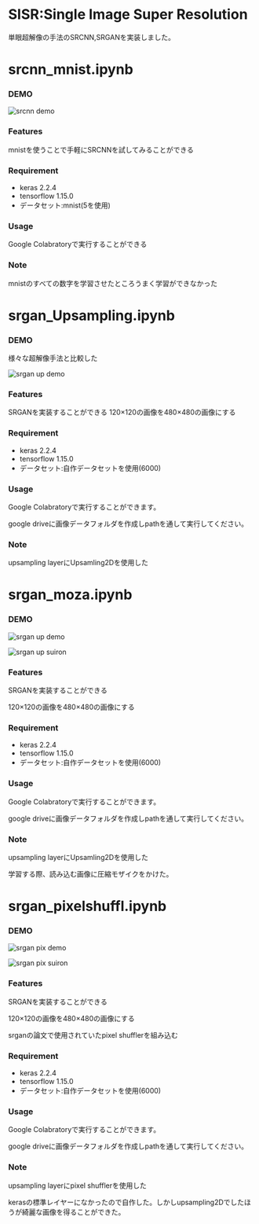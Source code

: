 # SISR:Single Image Super Resolution

単眼超解像の手法のSRCNN,SRGANを実装しました。

# srcnn_mnist.ipynb

### DEMO

![srcnn demo](https://user-images.githubusercontent.com/53184634/83299303-e312a000-a230-11ea-97a9-ade5663f9b19.png)

### Features

mnistを使うことで手軽にSRCNNを試してみることができる

### Requirement

* keras 2.2.4
* tensorflow 1.15.0
* データセット:mnist(5を使用)


### Usage

Google Colabratoryで実行することができる

### Note

mnistのすべての数字を学習させたところうまく学習ができなかった

# srgan_Upsampling.ipynb

### DEMO

様々な超解像手法と比較した

![srgan up demo](https://user-images.githubusercontent.com/53184634/83300554-2ff77600-a233-11ea-81f1-b75b190ff4c0.png)

### Features

SRGANを実装することができる
120×120の画像を480×480の画像にする

### Requirement

* keras 2.2.4
* tensorflow 1.15.0
* データセット:自作データセットを使用(6000)


### Usage

Google Colabratoryで実行することができます。

google driveに画像データフォルダを作成しpathを通して実行してください。

### Note

upsampling layerにUpsamling2Dを使用した

# srgan_moza.ipynb

### DEMO

![srgan up demo](https://user-images.githubusercontent.com/53184634/83299662-92e80d80-a231-11ea-8b96-b9e5ad95d951.png)

![srgan up suiron](https://user-images.githubusercontent.com/53184634/83300008-2c172400-a232-11ea-98ad-f6c93cf27057.png)

### Features

SRGANを実装することができる

120×120の画像を480×480の画像にする

### Requirement

* keras 2.2.4
* tensorflow 1.15.0
* データセット:自作データセットを使用(6000)


### Usage

Google Colabratoryで実行することができます。

google driveに画像データフォルダを作成しpathを通して実行してください。

### Note

upsampling layerにUpsamling2Dを使用した

学習する際、読み込む画像に圧縮モザイクをかけた。

# srgan_pixelshuffl.ipynb

### DEMO

![srgan pix demo](https://user-images.githubusercontent.com/53184634/83300139-67195780-a232-11ea-9796-1cbece1092e5.png)

![srgan pix suiron](https://user-images.githubusercontent.com/53184634/83300219-95973280-a232-11ea-8f1a-1e4c6c22cada.png)

### Features

SRGANを実装することができる

120×120の画像を480×480の画像にする

srganの論文で使用されていたpixel shufflerを組み込む

### Requirement

* keras 2.2.4
* tensorflow 1.15.0
* データセット:自作データセットを使用(6000)


### Usage

Google Colabratoryで実行することができます。

google driveに画像データフォルダを作成しpathを通して実行してください。

### Note

upsampling layerにpixel shufflerを使用した

kerasの標準レイヤーになかったので自作した。しかしupsampling2Dでしたほうが綺麗な画像を得ることができた。

